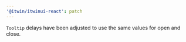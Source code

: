```yaml
---
'@itwin/itwinui-react': patch
---
```


`Tooltip` delays have been adjusted to use the same values for open and close.
